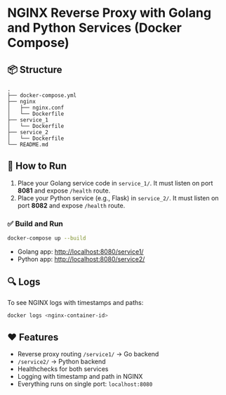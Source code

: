 # NGINX Reverse Proxy with Golang and Python Services (Docker Compose)

## 📦 Structure

```
.
├── docker-compose.yml
├── nginx
│   ├── nginx.conf
│   └── Dockerfile
├── service_1
│   └── Dockerfile
├── service_2
│   └── Dockerfile
└── README.md
```

## 🚀 How to Run

1. Place your Golang service code in `service_1/`. It must listen on port **8081** and expose `/health` route.
2. Place your Python service (e.g., Flask) in `service_2/`. It must listen on port **8082** and expose `/health` route.

### ✅ Build and Run

```bash
docker-compose up --build
```

- Golang app: [http://localhost:8080/service1/](http://localhost:8080/service1/)
- Python app: [http://localhost:8080/service2/](http://localhost:8080/service2/)

## 🔍 Logs

To see NGINX logs with timestamps and paths:

```bash
docker logs <nginx-container-id>
```

## ❤️ Features

- Reverse proxy routing `/service1/` → Go backend
- `/service2/` → Python backend
- Healthchecks for both services
- Logging with timestamp and path in NGINX
- Everything runs on single port: `localhost:8080`
